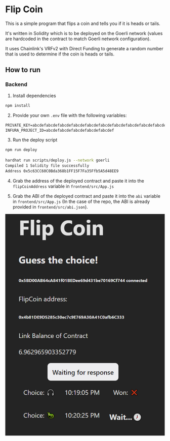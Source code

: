 # Flip Coin

This is a simple program that flips a coin and tells you if it is heads or tails.

It's written in Solidity which is to be deployed on the Goerli network (values are hardcoded in the contract to match Goerli network configuration).

It uses Chainlink's VRFv2 with Direct Funding to generate a random number that is used to determine if the coin is heads or tails.

## How to run

### Backend

1. Install dependencies

```bash
npm install
```

2. Provide your own `.env` file with the following variables:

```
PRIVATE_KEY=abcdefabcdefabcdefabcdefabcdefabcdefabcdefabcdefabcdefabcdefabcdef
INFURA_PROJECT_ID=abcdefabcdefabcdefabcdefabcdef
```

3. Run the deploy script

```bash
npm run deploy

hardhat run scripts/deploy.js --network goerli
Compiled 1 Solidity file successfully
Address 0x5c63CC60C0Bda368b1FF15F7Fa35Ffb5A5d48EE9
```

4. Grab the address of the deployed contract and paste it into the `flipCoinAddress` variable in `frontend/src/App.js`

5. Grab the ABI of the deployed contract and paste it into the `abi` variable in `frontend/src/App.js` (In the case of the repo, the ABI is already provided in `frontend/src/abi.json`).

![Screenshot](photo_2023-06-29_22-21-08.jpg)
